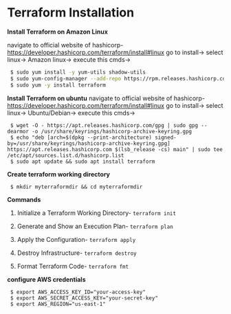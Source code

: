 # Terraform Installation

**Install Terraform on Amazon Linux**

navigate to official website of hashicorp- https://developer.hashicorp.com/terraform/install#linux
 go to install-> select linux-> Amazon linux-> execute this cmds->
```bash
 $ sudo yum install -y yum-utils shadow-utils
 $ sudo yum-config-manager --add-repo https://rpm.releases.hashicorp.com/AmazonLinux/hashicorp.repo
 $ sudo yum -y install terraform
 ```
**Install Terraform on ubuntu**
navigate to official website of hashicorp- https://developer.hashicorp.com/terraform/install#linux
 go to install-> select linux-> Ubuntu/Debian-> execute this cmds->
```
 $ wget -O - https://apt.releases.hashicorp.com/gpg | sudo gpg --dearmor -o /usr/share/keyrings/hashicorp-archive-keyring.gpg
 $ echo "deb [arch=$(dpkg --print-architecture) signed-by=/usr/share/keyrings/hashicorp-archive-keyring.gpg] https://apt.releases.hashicorp.com $(lsb_release -cs) main" | sudo tee /etc/apt/sources.list.d/hashicorp.list
 $ sudo apt update && sudo apt install terraform
```
**Create terraform working directory**
```
 $ mkdir myterraformdir && cd myterraformdir
```
**Commands**
1. Initialize a Terraform Working Directory- ```terraform init```

2. Generate and Show an Execution Plan- ```terraform plan```
   
3. Apply the Configuration- ```terraform apply```
   
4. Destroy Infrastructure- ```terraform destroy```
   
5. Format Terraform Code- ```terraform fmt```

**configure AWS credentials**
```
 $ export AWS_ACCESS_KEY_ID="your-access-key"
 $ export AWS_SECRET_ACCESS_KEY="your-secret-key"
 $ export AWS_REGION="us-east-1"
